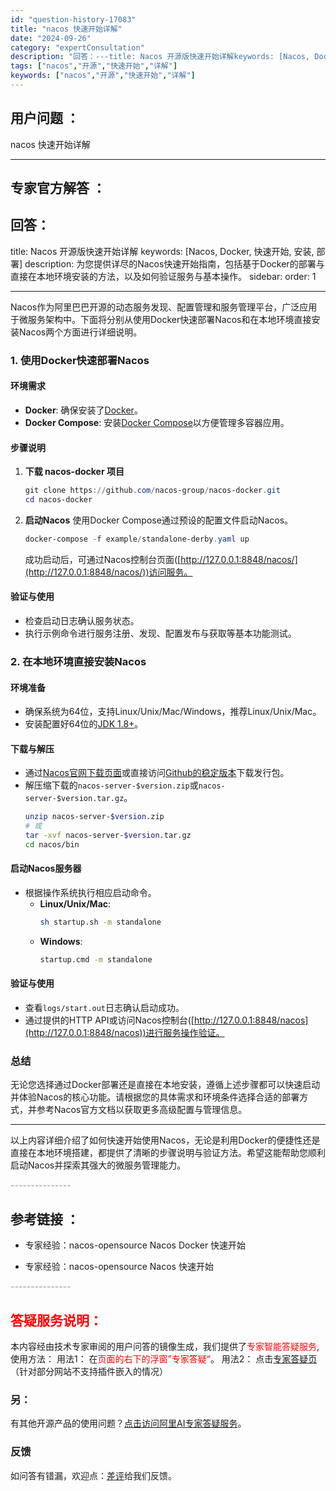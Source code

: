 ```yaml
---
id: "question-history-17083"
title: "nacos 快速开始详解"
date: "2024-09-26"
category: "expertConsultation"
description: "回答：---title: Nacos 开源版快速开始详解keywords: [Nacos, Docker, 快速开始, 安装, 部署]description: 为您提供详尽的Nacos快速开始指南，包括基于Docker的部署与直接在本地环境安装的方法，以及如何验证服务与基本操作。sidebar:  "
tags: ["nacos","开源","快速开始","详解"]
keywords: ["nacos","开源","快速开始","详解"]
---
```


## 用户问题 ： 
 nacos 快速开始详解  

---------------
## 专家官方解答 ：

回答：
---

title: Nacos 开源版快速开始详解
keywords: [Nacos, Docker, 快速开始, 安装, 部署]
description: 为您提供详尽的Nacos快速开始指南，包括基于Docker的部署与直接在本地环境安装的方法，以及如何验证服务与基本操作。
sidebar:
    order: 1

---

Nacos作为阿里巴巴开源的动态服务发现、配置管理和服务管理平台，广泛应用于微服务架构中。下面将分别从使用Docker快速部署Nacos和在本地环境直接安装Nacos两个方面进行详细说明。

### 1. 使用Docker快速部署Nacos

#### 环境需求
- **Docker**: 确保安装了[Docker](https://www.docker.com/)。
- **Docker Compose**: 安装[Docker Compose](https://docs.docker.com/compose/)以方便管理多容器应用。

#### 步骤说明
1. **下载 nacos-docker 项目**
   ```powershell
   git clone https://github.com/nacos-group/nacos-docker.git
   cd nacos-docker
   ```

2. **启动Nacos**
   使用Docker Compose通过预设的配置文件启动Nacos。
   ```powershell
   docker-compose -f example/standalone-derby.yaml up
   ```
   成功启动后，可通过Nacos控制台页面([http://127.0.0.1:8848/nacos/](http://127.0.0.1:8848/nacos/))访问服务。

#### 验证与使用
- 检查启动日志确认服务状态。
- 执行示例命令进行服务注册、发现、配置发布与获取等基本功能测试。

### 2. 在本地环境直接安装Nacos

#### 环境准备
- 确保系统为64位，支持Linux/Unix/Mac/Windows，推荐Linux/Unix/Mac。
- 安装配置好64位的[JDK 1.8+](http://www.oracle.com/technetwork/java/javase/downloads/jdk8-downloads-2133151.html)。

#### 下载与解压
- 通过[Nacos官网下载页面](/download/nacos-server/)或直接访问[Github的稳定版本](https://github.com/alibaba/nacos/releases)下载发行包。
- 解压缩下载的`nacos-server-$version.zip`或`nacos-server-$version.tar.gz`。
   ```bash
   unzip nacos-server-$version.zip 
   # 或
   tar -xvf nacos-server-$version.tar.gz
   cd nacos/bin
   ```

#### 启动Nacos服务器
- 根据操作系统执行相应启动命令。
  - **Linux/Unix/Mac**: 
     ```bash
     sh startup.sh -m standalone
     ```
  - **Windows**: 
     ```cmd
     startup.cmd -m standalone
     ```

#### 验证与使用
- 查看`logs/start.out`日志确认启动成功。
- 通过提供的HTTP API或访问Nacos控制台([http://127.0.0.1:8848/nacos](http://127.0.0.1:8848/nacos))进行服务操作验证。

### 总结
无论您选择通过Docker部署还是直接在本地安装，遵循上述步骤都可以快速启动并体验Nacos的核心功能。请根据您的具体需求和环境条件选择合适的部署方式，并参考Nacos官方文档以获取更多高级配置与管理信息。

---

以上内容详细介绍了如何快速开始使用Nacos，无论是利用Docker的便捷性还是直接在本地环境搭建，都提供了清晰的步骤说明与验证方法。希望这能帮助您顺利启动Nacos并探索其强大的微服务管理能力。


<font color="#949494">---------------</font> 


## 参考链接 ：

* 专家经验：nacos-opensource Nacos Docker 快速开始 
 
 * 专家经验：nacos-opensource Nacos 快速开始 


 <font color="#949494">---------------</font> 
 


## <font color="#FF0000">答疑服务说明：</font> 

本内容经由技术专家审阅的用户问答的镜像生成，我们提供了<font color="#FF0000">专家智能答疑服务</font>,使用方法：
用法1： 在<font color="#FF0000">页面的右下的浮窗”专家答疑“</font>。
用法2： 点击[专家答疑页](https://answer.opensource.alibaba.com/docs/intro)（针对部分网站不支持插件嵌入的情况）
### 另：


有其他开源产品的使用问题？[点击访问阿里AI专家答疑服务](https://answer.opensource.alibaba.com/docs/intro)。
### 反馈
如问答有错漏，欢迎点：[差评](https://ai.nacos.io/user/feedbackByEnhancerGradePOJOID?enhancerGradePOJOId=17084)给我们反馈。
